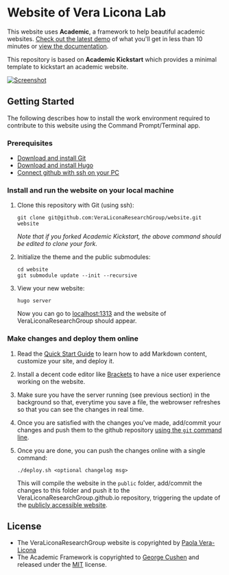 # Website of Vera Licona Lab

This website uses **Academic**, a framework to help beautiful academic websites. [Check out the latest demo](https://themes.gohugo.io/theme/academic/) of what you'll get in less than 10 minutes or [view the documentation](https://sourcethemes.com/academic/docs/).

This repository is based on **Academic Kickstart** which provides a minimal template to kickstart an academic website.

[![Screenshot](https://raw.githubusercontent.com/gcushen/hugo-academic/master/academic.png)](https://github.com/gcushen/hugo-academic/)

## Getting Started

The following describes how to install the work environment required to contribute to this website using the Command Prompt/Terminal app.

### Prerequisites

* [Download and install Git](https://git-scm.com/downloads)
* [Download and install Hugo](https://gohugo.io/getting-started/installing/#quick-install)
* [Connect github with ssh on your PC](https://help.github.com/articles/connecting-to-github-with-ssh/)

### Install and run the website on your local machine

1. Clone this repository with Git (using ssh): 

       git clone git@github.com:VeraLiconaResearchGroup/website.git website
    
    *Note that if you forked Academic Kickstart, the above command should be edited to clone your fork.*

2. Initialize the theme and the public submodules:

       cd website
       git submodule update --init --recursive

3. View your new website:
      
       hugo server

    Now you can go to [localhost:1313](http://localhost:1313) and the website of VeraLiconaResearchGroup should appear.
    
### Make changes and deploy them online
  
1. Read the [Quick Start Guide](https://sourcethemes.com/academic/docs/) to learn how to add Markdown content, customize your site, and deploy it.

2. Install a decent code editor like [Brackets](http://brackets.io/) to have a nice user experience working on the website.

3. Make sure you have the server running (see previous section) in the background so that, everytime you save a file, the webrowser refreshes so that you can see the changes in real time.

5. Once you are satisfied with the changes you've made, add/commit your changes and push them to the github repository [using the `git` command line](http://rogerdudler.github.io/git-guide/).

4. Once you are done, you can push the changes online with a single command:

       ./deploy.sh <optional changelog msg>

    This will compile the website in the `public` folder, add/commit the changes to this folder and push it to the VeraLiconaResearchGroup.github.io repository, triggering the update of the [publicly accessible website](http://veraliconaresearchgroup.github.io).
    

## License

* The VeraLiconaResearchGroup website is copyrighted by [Paola Vera-Licona](https://health.uconn.edu/vera-licona-lab/)
* The Academic Framework is copyrighted to [George Cushen](https://georgecushen.com) and released under the [MIT](https://github.com/sourcethemes/academic-kickstart/blob/master/LICENSE.md) license.
